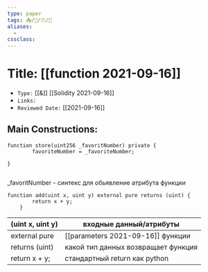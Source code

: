 ```yaml
---
type: paper
tags: 📥️/📜️/🩳/🗿
aliases:
  - 
cssclass: 
---
```




# Title: **[[function 2021-09-16]]**
- `Type:` [[&]] [[Solidity 2021-09-16]]
- `Links:`
- `Reviewed Date:` [[2021-09-16]]


## Main Constructions:  

```
function store(uint256 _favoritNumber) private {
		favoriteNumber = _favoriteNumber;

}


```

_favoritNumber - синтекс для обьявление атрибута функции





```
function add(uint x, uint y) external pure returns (uint) {
        return x + y;
    }
```

| (uint x, uint y)    | входные данный/атрибуты   |
| --- | --- |
|external pure    |  [[parameters 2021-09-16]] функции     |
| returns (uint)    |  какой тип данных возвращает функция   |
| return x + y;    |  стандартный return как python   |